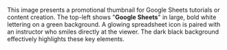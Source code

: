 This image presents a promotional thumbnail for Google Sheets tutorials or content creation. The top-left shows "**Google Sheets**" in large, bold white lettering on a green background. A glowing spreadsheet icon is paired with an instructor who smiles directly at the viewer. The dark black background effectively highlights these key elements.